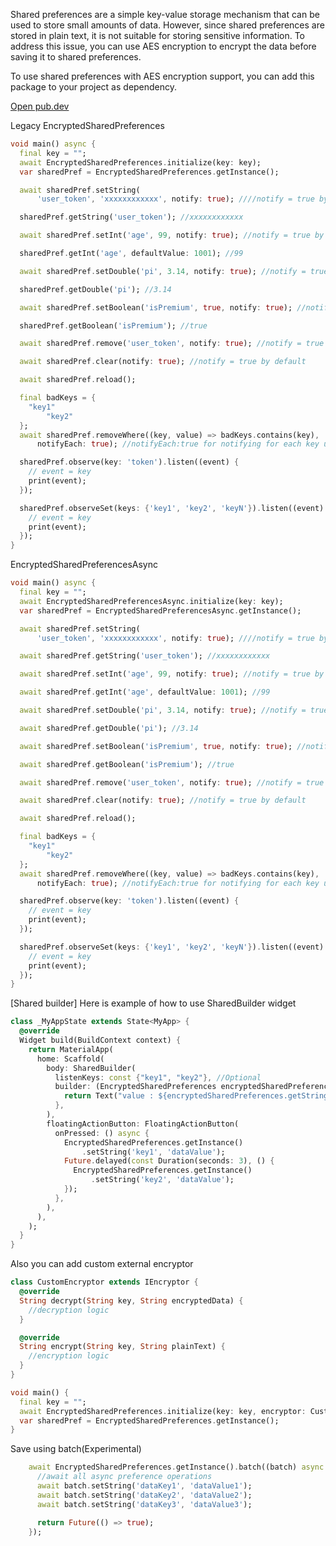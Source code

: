 Shared preferences are a simple key-value storage mechanism that can be used to store small amounts
of data. However, since shared preferences are stored in plain text, it is not suitable for storing
sensitive information. To address this issue, you can use AES encryption to encrypt the data before
saving it to shared preferences.

To use shared preferences with AES encryption support, you can add this package to your project as
dependency.

[Open pub.dev](https://pub.dev/packages/encrypt_shared_preferences)


Legacy EncryptedSharedPreferences

```dart
void main() async {
  final key = "";
  await EncryptedSharedPreferences.initialize(key: key);
  var sharedPref = EncryptedSharedPreferences.getInstance();

  await sharedPref.setString(
      'user_token', 'xxxxxxxxxxxx', notify: true); ////notify = true by default

  sharedPref.getString('user_token'); //xxxxxxxxxxxx

  await sharedPref.setInt('age', 99, notify: true); //notify = true by default

  sharedPref.getInt('age', defaultValue: 1001); //99

  await sharedPref.setDouble('pi', 3.14, notify: true); //notify = true by default

  sharedPref.getDouble('pi'); //3.14

  await sharedPref.setBoolean('isPremium', true, notify: true); //notify = true by default

  sharedPref.getBoolean('isPremium'); //true

  await sharedPref.remove('user_token', notify: true); //notify = true by default

  await sharedPref.clear(notify: true); //notify = true by default

  await sharedPref.reload();

  final badKeys = {
    "key1"
        "key2"
  };
  await sharedPref.removeWhere((key, value) => badKeys.contains(key),
      notifyEach: true); //notifyEach:true for notifying for each key update

  sharedPref.observe(key: 'token').listen((event) {
    // event = key
    print(event);
  });

  sharedPref.observeSet(keys: {'key1', 'key2', 'keyN'}).listen((event) {
    // event = key
    print(event);
  });
}
```


EncryptedSharedPreferencesAsync

```dart
void main() async {
  final key = "";
  await EncryptedSharedPreferencesAsync.initialize(key: key);
  var sharedPref = EncryptedSharedPreferencesAsync.getInstance();

  await sharedPref.setString(
      'user_token', 'xxxxxxxxxxxx', notify: true); ////notify = true by default

  await sharedPref.getString('user_token'); //xxxxxxxxxxxx

  await sharedPref.setInt('age', 99, notify: true); //notify = true by default

  await sharedPref.getInt('age', defaultValue: 1001); //99

  await sharedPref.setDouble('pi', 3.14, notify: true); //notify = true by default

  await sharedPref.getDouble('pi'); //3.14

  await sharedPref.setBoolean('isPremium', true, notify: true); //notify = true by default

  await sharedPref.getBoolean('isPremium'); //true

  await sharedPref.remove('user_token', notify: true); //notify = true by default

  await sharedPref.clear(notify: true); //notify = true by default

  await sharedPref.reload();

  final badKeys = {
    "key1"
        "key2"
  };
  await sharedPref.removeWhere((key, value) => badKeys.contains(key),
      notifyEach: true); //notifyEach:true for notifying for each key update

  sharedPref.observe(key: 'token').listen((event) {
    // event = key
    print(event);
  });

  sharedPref.observeSet(keys: {'key1', 'key2', 'keyN'}).listen((event) {
    // event = key
    print(event);
  });
}
```

[Shared builder] Here is example of how to use SharedBuilder widget

```dart
class _MyAppState extends State<MyApp> {
  @override
  Widget build(BuildContext context) {
    return MaterialApp(
      home: Scaffold(
        body: SharedBuilder(
          listenKeys: const {"key1", "key2"}, //Optional
          builder: (EncryptedSharedPreferences encryptedSharedPreferences,String? updatedKey) {
            return Text("value : ${encryptedSharedPreferences.getString("key1")}");
          },
        ),
        floatingActionButton: FloatingActionButton(
          onPressed: () async {
            EncryptedSharedPreferences.getInstance()
                .setString('key1', 'dataValue');
            Future.delayed(const Duration(seconds: 3), () {
              EncryptedSharedPreferences.getInstance()
                  .setString('key2', 'dataValue');
            });
          },
        ),
      ),
    );
  }
}

```

Also you can add custom external encryptor

```dart
class CustomEncryptor extends IEncryptor {
  @override
  String decrypt(String key, String encryptedData) {
    //decryption logic
  }

  @override
  String encrypt(String key, String plainText) {
    //encryption logic
  }
}

void main() {
  final key = "";
  await EncryptedSharedPreferences.initialize(key: key, encryptor: CustomEncryptor());
  var sharedPref = EncryptedSharedPreferences.getInstance();
}
```


Save using batch(Experimental)


```dart
    await EncryptedSharedPreferences.getInstance().batch((batch) async {
      //await all async preference operations
      await batch.setString('dataKey1', 'dataValue1');
      await batch.setString('dataKey2', 'dataValue2');
      await batch.setString('dataKey3', 'dataValue3');

      return Future(() => true);
    });
```